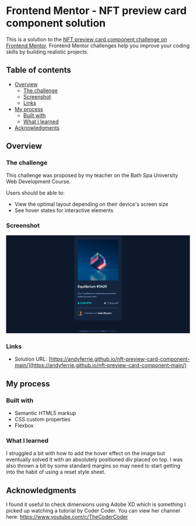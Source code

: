 # Frontend Mentor - NFT preview card component solution

This is a solution to the [NFT preview card component challenge on Frontend Mentor](https://www.frontendmentor.io/challenges/nft-preview-card-component-SbdUL_w0U). Frontend Mentor challenges help you improve your coding skills by building realistic projects. 

## Table of contents

- [Overview](#overview)
  - [The challenge](#the-challenge)
  - [Screenshot](#screenshot)
  - [Links](#links)
- [My process](#my-process)
  - [Built with](#built-with)
  - [What I learned](#what-i-learned)
- [Acknowledgments](#acknowledgments)


## Overview

### The challenge

This challenge was proposed by my teacher on the Bath Spa University Web Development Course. 

Users should be able to:

- View the optimal layout depending on their device's screen size
- See hover states for interactive elements

### Screenshot

![](./Screenshot.png)

### Links

- Solution URL: [https://andyferrie.github.io/nft-preview-card-component-main/](https://andyferrie.github.io/nft-preview-card-component-main/)

## My process
### Built with

- Semantic HTML5 markup
- CSS custom properties
- Flexbox

### What I learned

I struggled a bit with how to add the hover effect on the image but eventually solved it with an absolutely positioned div placed on top. I was also thrown a bit by some standard margins so may need to start getting into the habit of using a reset style sheet.

## Acknowledgments

I found it useful to check dimensions using Adobe XD which is something I picked up watching a tutorial by Coder Coder. You can view her channel here:  https://www.youtube.com/c/TheCoderCoder

